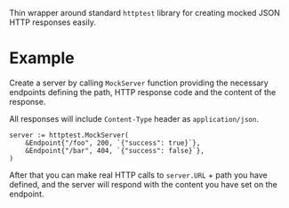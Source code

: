 Thin wrapper around standard `httptest` library for creating mocked JSON HTTP responses easily.

# Example

Create a server by calling `MockServer` function providing the necessary endpoints defining the path, HTTP response code and the content of the response.  

All responses will include `Content-Type` header as `application/json`.

```
server := httptest.MockServer(
    &Endpoint{"/foo", 200, `{"success": true}`},
    &Endpoint{"/bar", 404, `{"success": false}`},
)
```

After that you can make real HTTP calls to `server.URL` + path you have defined, and the server will respond with the content you have set on the endpoint.
